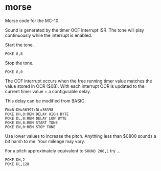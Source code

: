 # morse

Morse code for the MC-10.

Sound is generated by the timer OCF interrupt ISR. The tone will play continuously while the interrupt is enabled.

Start the tone.
```
POKE 8,8
```

Stop the tone.
```
POKE 8,0
```

The OCF interrupt occurs when the free running timer value matches the value stored in OCR ($0B). With each interrupt OCR is updated to the current timer value + a configurable delay.

This delay can be modified from BASIC.

```
EN=8:DH=36397:DL=36398
POKE DH,8:REM DELAY HIGH BYTE
POKE DL,0:REM DELAY LOW BYTE
POKE EN,8:REM START TONE
POKE EN,0:REM STOP TONE
```
Use lower values to increase the pitch. Anything less than $0800 sounds a bit harsh to me. Your mileage may vary.

For a pitch approximately equivalent to ```SOUND 200,1``` try ...

```
POKE DH,2
POKE DL,128
```

